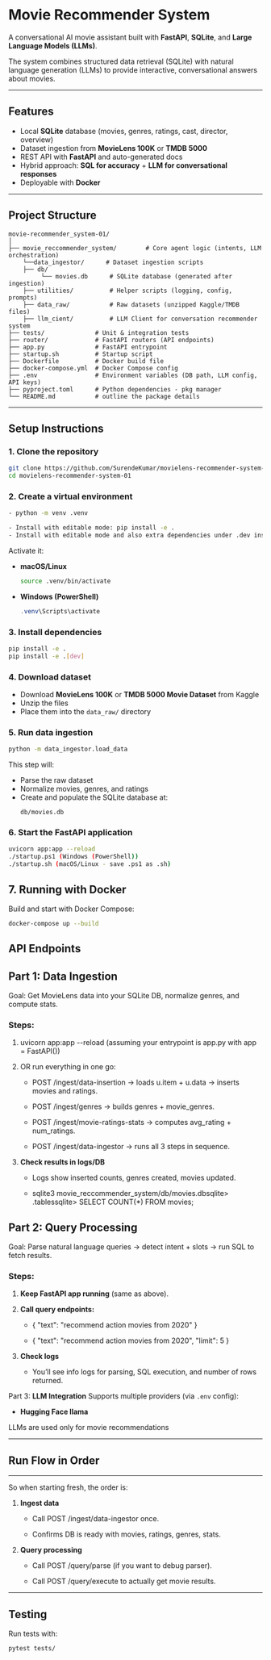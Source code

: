 # Movie Recommender System

A conversational AI movie assistant built with **FastAPI**, **SQLite**, and **Large Language Models (LLMs)**.  

The system combines structured data retrieval (SQLite) with natural language generation (LLMs) to provide interactive, conversational answers about movies.

---

## Features

- Local **SQLite** database (movies, genres, ratings, cast, director, overview)  
- Dataset ingestion from **MovieLens 100K** or **TMDB 5000**  
- REST API with **FastAPI** and auto-generated docs  
- Hybrid approach: **SQL for accuracy** + **LLM for conversational responses**  
- Deployable with **Docker**  

---

## Project Structure

```
movie-recommender_system-01/
│
├── movie_reccommender_system/        # Core agent logic (intents, LLM orchestration)
    └──data_ingestor/      # Dataset ingestion scripts
    ├── db/
         └── movies.db      # SQLite database (generated after ingestion)
    ├── utilities/          # Helper scripts (logging, config, prompts)
    ├── data_raw/           # Raw datasets (unzipped Kaggle/TMDB files)
    ├── llm_cient/          # LLM Client for conversation recommender system
├── tests/              # Unit & integration tests
├── router/             # FastAPI routers (API endpoints)
├── app.py              # FastAPI entrypoint
├── startup.sh          # Startup script
├── Dockerfile          # Docker build file
├── docker-compose.yml  # Docker Compose config
├── .env                # Environment variables (DB path, LLM config, API keys)
├── pyproject.toml      # Python dependencies - pkg manager
└── README.md           # outline the package details
```

---

## Setup Instructions

### 1. Clone the repository
```bash
git clone https://github.com/SurendeKumar/movielens-recommender-system-01
cd movielens-recommender-system-01
```

### 2. Create a virtual environment
```bash
- python -m venv .venv

- Install with editable mode: pip install -e .
- Install with editable mode and also extra dependencies under .dev inside tom file (mainly for testing): pip install -e .[dev]

```

Activate it:

- **macOS/Linux**
  ```bash
  source .venv/bin/activate
  ```
- **Windows (PowerShell)**
  ```powershell
  .venv\Scripts\activate
  ```

### 3. Install dependencies
```bash
pip install -e .
pip install -e .[dev]
```

### 4. Download dataset
- Download **MovieLens 100K** or **TMDB 5000 Movie Dataset** from Kaggle  
- Unzip the files  
- Place them into the `data_raw/` directory  

### 5. Run data ingestion
```bash
python -m data_ingestor.load_data
```

This step will:
- Parse the raw dataset  
- Normalize movies, genres, and ratings  
- Create and populate the SQLite database at:
  ```
  db/movies.db
  ```

### 6. Start the FastAPI application
```bash
uvicorn app:app --reload
./startup.ps1 (Windows (PowerShell))
./startup.sh (macOS/Linux - save .ps1 as .sh)
```


## 7. Running with Docker

Build and start with Docker Compose:
```bash
docker-compose up --build
```


## API Endpoints

Part 1: **Data Ingestion**
----------------------------

Goal: Get MovieLens data into your SQLite DB, normalize genres, and compute stats.

### Steps:

1.  uvicorn app:app --reload (assuming your entrypoint is app.py with app = FastAPI())
    
2.  OR run everything in one go:
    
    *   POST /ingest/data-insertion → loads u.item + u.data → inserts movies and ratings.
        
    *   POST /ingest/genres → builds genres + movie\_genres.
        
    *   POST /ingest/movie-ratings-stats → computes avg\_rating + num\_ratings.
        
    
    *   POST /ingest/data-ingestor → runs all 3 steps in sequence.
        
        
3.  **Check results in logs/DB**
    
    *   Logs show inserted counts, genres created, movies updated.
        
    *   sqlite3 movie\_reccommender\_system/db/movies.dbsqlite> .tablessqlite> SELECT COUNT(\*) FROM movies;
        

Part 2: **Query Processing**
------------------------------

Goal: Parse natural language queries → detect intent + slots → run SQL to fetch results.

### Steps:

1.  **Keep FastAPI app running** (same as above).
    
2.  **Call query endpoints:**
    
    *   { "text": "recommend action movies from 2020" }
        
    *   { "text": "recommend action movies from 2020", "limit": 5 }
        
3.  **Check logs**
    
    *   You’ll see info logs for parsing, SQL execution, and number of rows returned.


Part 3: **LLM Integration**
Supports multiple providers (via `.env` config):  
- **Hugging Face llama**

LLMs are used only for movie recommendations

---


## Run Flow in Order
--------------------

So when starting fresh, the order is:

1.  **Ingest data**
    
    * Call POST /ingest/data-ingestor once.
        
    * Confirms DB is ready with movies, ratings, genres, stats.
  
2. **Query processing**

    * Call POST /query/parse (if you want to debug parser).

    * Call POST /query/execute to actually get movie results.

---


## Testing

Run tests with:
```bash
pytest tests/
```
